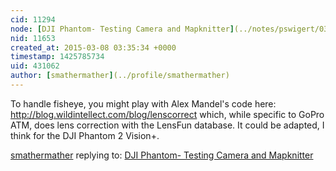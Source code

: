 ```yaml
---
cid: 11294
node: [DJI Phantom- Testing Camera and Mapknitter](../notes/pswigert/03-03-2015/dji-phantom-testing-camera-and-mapknitter)
nid: 11653
created_at: 2015-03-08 03:35:34 +0000
timestamp: 1425785734
uid: 431062
author: [smathermather](../profile/smathermather)
---
```


To handle fisheye, you might play with Alex Mandel's code here: http://blog.wildintellect.com/blog/lenscorrect which, while specific to GoPro ATM, does lens correction with the LensFun database. It could be adapted, I think for the DJI Phantom 2 Vision+.

[smathermather](../profile/smathermather) replying to: [DJI Phantom- Testing Camera and Mapknitter](../notes/pswigert/03-03-2015/dji-phantom-testing-camera-and-mapknitter)

